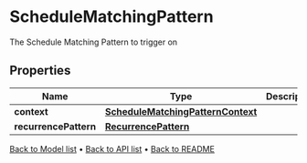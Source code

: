 

# ScheduleMatchingPattern

The Schedule Matching Pattern to trigger on

## Properties

| Name | Type | Description | Notes |
|------------ | ------------- | ------------- | -------------|
|**context** | [**ScheduleMatchingPatternContext**](ScheduleMatchingPatternContext.md) |  |  |
|**recurrencePattern** | [**RecurrencePattern**](RecurrencePattern.md) |  |  |



[Back to Model list](../README.md#documentation-for-models) &#8226; [Back to API list](../README.md#documentation-for-api-endpoints) &#8226; [Back to README](../README.md)


